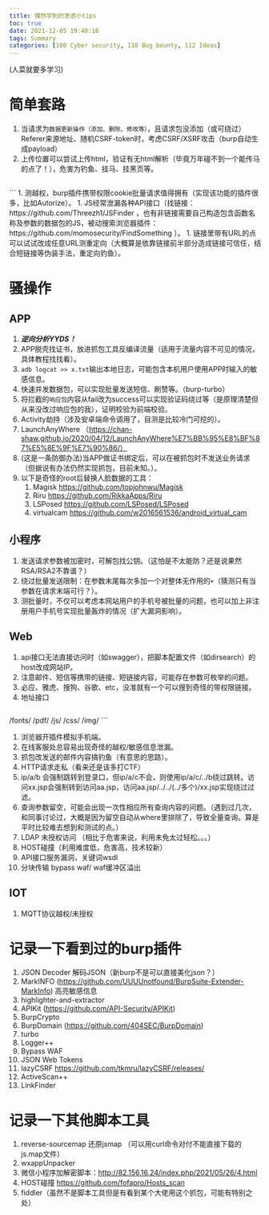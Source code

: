 ```yaml
---
title: 偶然学到的渗透小tips
toc: true
date: 2021-12-05 19:40:18
tags: Summary
categories: [100 Cyber security, 110 Bug bounty, 112 Ideas]
---
```


(人菜就要多学习)

# 简单套路

1. 当请求为`数据更新操作（添加、删除、修改等）`，且请求包没添加（或可绕过）Referer来源地址、随机CSRF-token时，考虑CSRF/XSRF攻击（burp自动生成payload）
1. 上传位置可以尝试上传html，验证有无html解析（毕竟万年碰不到一个能传马的点了！），危害为钓鱼、挂马、挂黑页等。
    ```
<html>
    <body>
          <script>alert(1)</script>
    </body>
</html>
    ```
1. 测越权，burp插件携带权限cookie批量请求值得拥有（实现该功能的插件很多，比如Autorize）。
1. JS经常泄漏各种API接口（找链接： https://github.com/Threezh1/JSFinder ，也有非链接需要自己构造包含函数名称及参数的数据包的JS，被动搜索浏览器插件： https://github.com/momosecurity/FindSomething ）。
1. 链接里带有URL的点可以试试改成任意URL测重定向（大概算是依靠链接前半部分造成链接可信任，结合短链接等伪装手法，重定向钓鱼）。

# 骚操作

## APP
1. ***逆向分析YYDS！***
1. APP脱壳找证书，放进抓包工具反编译流量（适用于流量内容不可见的情况，具体教程找找看）。
1. `adb logcat >> x.txt`输出本地日志，可能包含本机用户使用APP时输入的敏感信息。
1. 快速并发数据包，可以实现批量发送短信、刷赞等。（burp-turbo）
1. 将拦截的`响应包`内容从fail改为success可以实现验证码绕过等（是原理清楚但从来没改过响应包的我），证明校验为前端校验。
1. Activity劫持（涉及安卓端命令调用了，目测是比较冷门可挖的）。
1. LaunchAnyWhere （https://chan-shaw.github.io/2020/04/12/LaunchAnyWhere%E7%BB%95%E8%BF%87%E5%8E%9F%E7%90%86/）
1. (这是一条防御办法)当APP做证书绑定后，可以在被抓包时不发送业务请求（但据说有办法仍然实现抓包，目前未知。）。
1. 以下是奇怪的root后替换人脸数据的工具：
    1. Magisk https://github.com/topjohnwu/Magisk
    1. Riru https://github.com/RikkaApps/Riru
    1. LSPosed https://github.com/LSPosed/LSPosed
    1. virtualcam https://github.com/w2016561536/android_virtual_cam

## 小程序
1. 发送请求参数被加密时，可解包找公钥。（这怕是不太能防？还是说果然RSA/RSA2不靠谱？）
1. 绕过批量发送限制：在参数末尾每次多加一个对整体无作用的`+`（猜测只有当参数在请求末端可行？）。
1. 测批量时，不仅可以考虑本网站用户的手机号被批量的问题，也可以加上非注册用户手机号实现批量轰炸的情况（扩大漏洞影响）。

## Web
1. api接口无法直接访问时（如swagger），把脚本配置文件（如dirsearch）的host改成网站IP。
1. 注意邮件、短信等携带的链接、短链接内容，可能存在参数可枚举的问题。
1. 必应、雅虎、搜狗、谷歌、etc，没准就有一个可以搜到奇怪的带权限链接。
1. 地址接口
    ```
/fonts/
/pdf/
/js/
/css/
/img/
    ```
1. 浏览器开插件模拟手机端。
1. 在线客服处总容易出现奇怪的越权/敏感信息泄漏。
1. 抓包改发送的邮件内容搞钓鱼（有意思的思路）。
1. HTTP请求走私（看来还是该多打CTF）
1. ip/a/b 会强制跳转到登录口，但ip/a/c不会，则使用ip/a/c/../b绕过跳转。访问xx.jsp会强制转到访问aa.jsp，访问aa.jsp/../../(../多个)/xx.jsp实现绕过过滤。
1. 查询参数留空，可能会出现一次性相应所有查询内容的问题。（遇到过几次，和同事讨论过，大概是因为留空自动从where里排除了，导致全量查询。算是平时比较难去想到和测试的点。）
1. LDAP 未授权访问 （相比于危害来说，利用未免太过轻松。。。）
1. HOST碰撞（利用难度低，危害高，技术较新）
1. API接口服务漏洞，关键词wsdl
1. 分块传输 bypass waf/ waf缓冲区溢出


## IOT
1. MQTT协议越权/未授权

# 记录一下看到过的burp插件

1. JSON Decoder 解码JSON（新burp不是可以直接美化json？）
1. MarkINFO (https://github.com/UUUUnotfound/BurpSuite-Extender-MarkInfo) 高亮敏感信息
1. highlighter-and-extractor
1. APIKit (https://github.com/API-Security/APIKit)
1. BurpCrypto
1. BurpDomain (https://github.com/404SEC/BurpDomain)
1. turbo
1. Logger++
1. Bypass WAF
1. JSON Web Tokens
1. lazyCSRF https://github.com/tkmru/lazyCSRF/releases/
1. ActiveScan++
1. LinkFinder

# 记录一下其他脚本工具
1. reverse-sourcemap 还原jsmap （可以用curl命令对付不能直接下载的js.map文件）
1. wxappUnpacker
1. 微信小程序加解密脚本：http://82.156.16.24/index.php/2021/05/26/4.html
1. HOST碰撞 https://github.com/fofapro/Hosts_scan
1. fiddler（虽然不是脚本工具但是有看到某个大佬用这个抓包，可能有特别之处）
